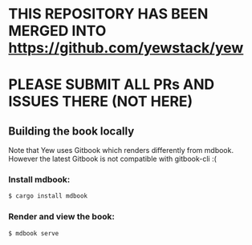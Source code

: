 # THIS REPOSITORY HAS BEEN MERGED INTO https://github.com/yewstack/yew
# PLEASE SUBMIT ALL PRs AND ISSUES THERE (NOT HERE)

Building the book locally
---

Note that Yew uses Gitbook which renders differently from mdbook. However the latest Gitbook is
not compatible with gitbook-cli :(

### Install mdbook:

```bash
$ cargo install mdbook
```

### Render and view the book:

```bash
$ mdbook serve
```
